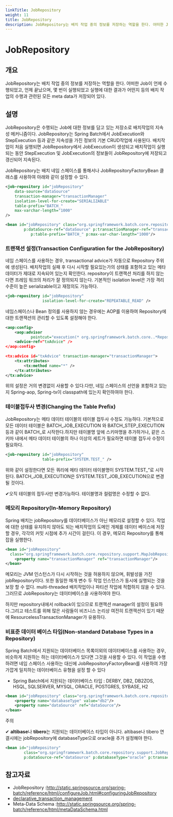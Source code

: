 ```yaml
---
linkTitle: JobRepository
weight: 11
title: JobRepository
description: JobRepository는 배치 작업 중의 정보를 저장하는 역할을 한다. 어떠한 Job이 언제 수행되었고, 언제 끝났으며, 몇 번이 실행되었고 실행에 대한 결과가 어떤지 등의 배치 작업의 수행과 관련된 모든 meta data가 저장되어 있다.
---
```

# JobRepository

## 개요
JobRepository는 배치 작업 중의 정보를 저장하는 역할을 한다. 어떠한 Job이 언제 수행되었고, 언제 끝났으며, 몇 번이 실행되었고 실행에 대한 결과가 어떤지 등의 배치 작업의 수행과 관련된 모든 meta data가 저장되어 있다.

## 설명
JobRepository은 수행되는 Job에 대한 정보를 담고 있는 저장소로 배치작업의 지속성 메커니즘이다. JobRepository는 Spring Batch에서 JobExecution와 StepExecution 등과 같은 지속성을 가진 정보의 기본 CRUD작업에 사용된다. 배치작업이 처음 실행되면 JobRepository에서 JobExecution이 생성되고 배치작업이 실행되는 동안 StepExecution 및 JobExecution의 정보들이 JobRepository에 저장되고 갱신되어 지속된다.

JobRepository는 배치 네임 스페이스를 통해서나 JobRepositoryFactoryBean 클래스를 사용하여 아래와 같이 설정할 수 있다.

```xml
<job-repository id="jobRepository"
    data-source="dataSource"
    transaction-manager="transactionManager"
    isolation-level-for-create="SERIALIZABLE"
    table-prefix="BATCH_"
    max-varchar-length="1000"
/>
```

```xml
<bean id="jobRepository" class="org.springframework.batch.core.repository.support.JobRepositoryFactoryBean"
		p:dataSource-ref="dataSource" p:transactionManager-ref="transactionManager" p:isolation-level-for-create="ISOLATION_DEFAULT"
	       p:table-prefix="BATCH_" p:max-var-char-length="1000"/>
```

### 트랜잭션 설정(Transaction Configuration for the JobRepository)
네임 스페이스를 사용하는 경우, transactional advice가 자동으로 Repository 주위에 생성된다. 배치작업의 실패 후 다시 시작할 필요있는가의 상태를 포함하고 있는 메타 데이터가 제대로 지속되어 있는지 확인한다. repository이 트랜잭션 처리를 하지 않는다면 프레임 워크의 처리가 잘 정의되지 않는다. 기본적인 isolation level은 가장 격리 수준이 높은 serializable이고 재정의도 가능하다.

```xml
<job-repository id="jobRepository"
                isolation-level-for-create="REPEATABLE_READ" />
```

네임스페이스나 Bean 정의를 사용하지 않는 경우에는 AOP를 이용하여 Repository에 대한 트랜잭션의 관리할 수 있도록 설정해야 한다.

```xml
<aop:config>
    <aop:advisor 
           pointcut="execution(* org.springframework.batch.core..*Repository+.*(..))"/>
    <advice-ref="txAdvice" />
</aop:config>
 
<tx:advice id="txAdvice" transaction-manager="transactionManager">
    <tx:attributes>
        <tx:method name="*" />
    </tx:attributes>
</tx:advice>
```

위의 설정은 거의 변경없이 사용할 수 있다.다만, 네임 스페이스의 선언을 포함하고 있는지 Spring-aop, Spring-tx이 classpath에 있는지 확인하여야 한다.

### 테이블접두사 변경(Changing the Table Prefix)
JobRepository는 메타 데이터 테이블의 테이블 접두사 수정도 가능하다. 기본적으로 모든 데이터 테이블은 BATCH_JOB_EXECUTION 와 BATCH_STEP_EXECUTION 등과 같이 BATCH_로 시작한다.하지만 테이블명 앞에 스키마명을 추가하거나, 같은 스키마 내에서 메타 데이터 테이블의 하나 이상의 세트가 필요하면 테이블 접두사 수정이 필요하다.

```xml
<job-repository id="jobRepository"
                table-prefix="SYSTEM.TEST_" />
```

위와 같이 설정한다면 모든 쿼리에 메타 데이터 테이블명이 SYSTEM.TEST_”로 시작된다. BATCH_JOB_EXECUTION은 SYSTEM.TEST_JOB_EXECUTION으로 변경될 것이다.

✔오직 테이블의 접두사만 변경가능하다. 테이블명과 컬럼명은 수정할 수 없다.

### 메모리 Repository(In-Memory Repository)
Spring 배치는 jobRepository를 데이터베이스가 아닌 메모리로 설정할 수 있다. 작업에 대한 상태를 유지하지 않아도 되는 배치작업의 도메인 개체를 데이터 베이스에 저장할 경우, 각각의 커밋 시점에 추가 시간이 걸린다. 이 경우, 메모리 Repository를 통해 잡을 실행한다.

```xml
<bean id="jobRepository" 
  class="org.springframework.batch.core.repository.support.MapJobRepositoryFactoryBean">
    <property name="transactionManager" ref="transactionManager"/>
</bean>
```

메모리는 JVM 인스턴스가 다시 시작하는 것을 허용하지 않으며, 휘발성을 가진 jobRepository이다. 또한 동일한 매개 변수 두 작업 인스턴스가 동시에 실행되는 것을 보장 할 수 없다. multi-threaded 배치작업이나 파티션 작업에 적합하지 않을 수 있다.그러므로 JobRepository는 데이터베이스을 사용하여야 한다.

하지만 repository내에서 rollback이 있으므로 트랜잭션 manager의 설정이 필요하다.그리고 테스트를 위해 많은 사람들이 비즈니스 논리상 여전히 트랜잭션이 있기 때문에 ResourcelessTransactionManager가 유용하다.

### 비표준 데이터 베이스 타입(Non-standard Database Types in a Repository)
Spring Batch에서 지원되는 데이터베이스 목록이외의 데이터베이스를 사용하는 경우,비슷하게 지원하는 하는 데이터베이스가 있다면 그것을 사용할 수 있다. 이 작업을 수행하려면 네임 스페이스 사용하는 대신에 JobRepositoryFactoryBean를 사용하여 가장 가깝게 일치하는 데이터베이스 유형을 설정 할 수 있다

- Spring Batch에서 지원되는 데이터베이스 타입 : DERBY, DB2, DB2ZOS, HSQL, SQLSERVER, MYSQL, ORACLE, POSTGRES, SYBASE, H2

```xml
<bean id="jobRepository" class="org.springframework.batch.core.repository.support.JobRepositoryFactoryBean">
    <property name="databaseType" value="db2"/>
    <property name="dataSource" ref="dataSource"/>
</bean>
```

주의

✔ **altibase**나 **tibero**는 지원되는 데이터베이스 타입이 아니다. altibase나 tibero 연결시에는 jobRepository에 databaseType으로 oracle을 추가 설정해야 한다.

```xml
<bean id="jobRepository"
		class="org.springframework.batch.core.repository.support.JobRepositoryFactoryBean"
		p:dataSource-ref="dataSource" p:databaseType="oracle" p:transactionManager-ref="transactionManager" p:lobHandler-ref="lobHandler"/>
```

## 참고자료
- JobRepository :http://static.springsource.org/spring-batch/reference/html/configureJob.html#configuringJobRepository
- [declarative_transaction_management](../persistence-layer/transaction-declarative-transaction-management.md)
- Meta-Data Schema :http://static.springsource.org/spring-batch/reference/html/metaDataSchema.html
